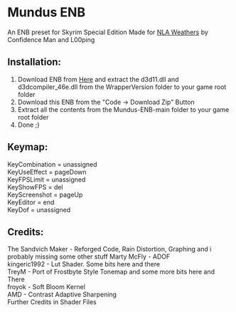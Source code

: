 # Mundus ENB
An ENB preset for Skyrim Special Edition
Made for [NLA Weathers](https://www.nexusmods.com/skyrimspecialedition/mods/77191) by Confidence Man and L00ping
  
## Installation:  
1. Download ENB from [Here](http://enbdev.com/download_mod_tesskyrimse.html) and extract the d3d11.dll and d3dcompiler_46e.dll from the WrapperVersion folder to your game root folder
2. Download this ENB from the "Code -> Download Zip" Button
3. Extract all the contents from the Mundus-ENB-main folder to your game root folder
4. Done ;)
  
## Keymap:  
KeyCombination  = unassigned  
KeyUseEffect    = pageDown  
KeyFPSLimit     = unassigned  
KeyShowFPS      = del  
KeyScreenshot   = pageUp  
KeyEditor       = end  
KeyDof          = unassigned  
  
## Credits:
The Sandvich Maker - Reforged Code, Rain Distortion, Graphing and i probably missing some other stuff
Marty McFly - ADOF  
kingeric1992 - Lut Shader. Some bits here and there  
TreyM - Port of Frostbyte Style Tonemap and some more bits here and There  
froyok - Soft Bloom Kernel  
AMD - Contrast Adaptive Sharpening  
Further Credits in Shader Files  
